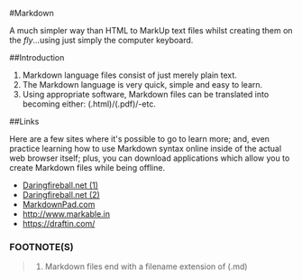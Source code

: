 #Markdown

A much simpler way than HTML to MarkUp text files whilst creating them on the *fly*...using just simply the computer keyboard. 

##Introduction

1. Markdown language files consist of just merely plain text. 
2. The Markdown language is very quick, simple and easy to learn. 
3. Using appropriate software, Markdown files can be translated into becoming either: (.html)/(.pdf)/-etc.

##Links

Here are a few sites where it's possible to go to learn more; and, even practice learning how to use Markdown syntax online inside of the actual web browser itself; plus, you can download applications which allow you to create Markdown files while being offline.

- [Daringfireball.net (1)](https://daringfireball.net/projects/markdown/ 'The original inventor of the Markdown language web site') 
- [Daringfireball.net (2)](https://daringfireball.net/projects/markdown/dingus 'FREE Markdown online editor')
- [MarkdownPad.com](http://markdownpad.com/ 'a Markdown editor for Windows')
- http://www.markable.in
- https://draftin.com/

### FOOTNOTE(S)

> 1. Markdown files end with a filename extension of (.md)

